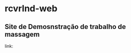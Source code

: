 # rcvrlnd-web

## Site de Demosnstração de trabalho de massagem

link: [](https://rcvrlnd.netlify.app/)
